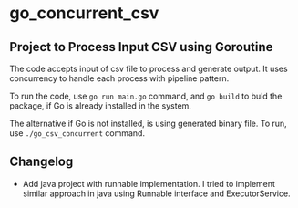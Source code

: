 # go_concurrent_csv
## Project to Process Input CSV using Goroutine

The code accepts input of csv file to process and generate output. It uses concurrency to handle each process with pipeline pattern. 

To run the code, use `go run main.go` command, and `go build` to buld the package,
if Go is already installed in the system.

The alternative if Go is not installed, is using generated binary file. To run, use `./go_csv_concurrent` command.

## Changelog ##
- Add java project with runnable implementation. I tried to implement similar approach in java using Runnable interface and ExecutorService.